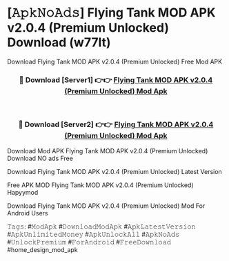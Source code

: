 # [𝙰𝚙𝚔𝙽𝚘𝙰𝚍𝚜] Flying Tank MOD APK v2.0.4 (Premium Unlocked) Download (w77lt)
Download Flying Tank MOD APK v2.0.4 (Premium Unlocked) Free Mod APK

<div align="center">
<h3>🔴 Download [Server1] 👉👉 <a href="https://apkcomod.com?title=Flying_Tank_MOD_APK_v2.0.4_(Premium_Unlocked)">Flying Tank MOD APK v2.0.4 (Premium Unlocked) Mod Apk</a></h3><br>

<h3>🔴 Download [Server2] 👉👉 <a href="https://apkcomod.com?title=Flying_Tank_MOD_APK_v2.0.4_(Premium_Unlocked)">Flying Tank MOD APK v2.0.4 (Premium Unlocked) Mod Apk</a></h3>
</div>


 Download Mod APK Flying Tank MOD APK v2.0.4 (Premium Unlocked) Download NO ads Free

Download Flying Tank MOD APK v2.0.4 (Premium Unlocked) Latest Version

Free APK MOD Flying Tank MOD APK v2.0.4 (Premium Unlocked) Hapyymod

Download Flying Tank MOD APK v2.0.4 (Premium Unlocked) Mod For Android Users

𝚃𝚊𝚐𝚜: #𝙼𝚘𝚍𝙰𝚙𝚔 #𝙳𝚘𝚠𝚗𝚕𝚘𝚊𝚍𝙼𝚘𝚍𝙰𝚙𝚔 #𝙰𝚙𝚔𝙻𝚊𝚝𝚎𝚜𝚝𝚅𝚎𝚛𝚜𝚒𝚘𝚗 #𝙰𝚙𝚔𝚄𝚗𝚕𝚒𝚖𝚒𝚝𝚎𝚍𝙼𝚘𝚗𝚎𝚢 #𝙰𝚙𝚔𝚄𝚗𝚕𝚘𝚌𝚔𝙰𝚕𝚕 #𝙰𝚙𝚔𝙽𝚘𝙰𝚍𝚜 #𝚄𝚗𝚕𝚘𝚌𝚔𝙿𝚛𝚎𝚖𝚒𝚞𝚖 #𝙵𝚘𝚛𝙰𝚗𝚍𝚛𝚘𝚒𝚍 #𝙵𝚛𝚎𝚎𝙳𝚘𝚠𝚗𝚕𝚘𝚊𝚍 #home_design_mod_apk